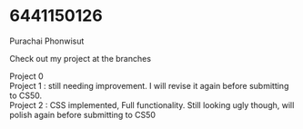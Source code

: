 # 6441150126
Purachai Phonwisut

Check out my project at the branches

Project 0\
Project 1 : still needing improvement. I will revise it again before submitting to CS50. \
Project 2 : CSS implemented, Full functionality. Still looking ugly though, will polish again before submitting to CS50
